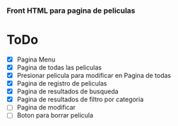 ### Front HTML para pagina de peliculas

# ToDo
- [x] Pagina Menu
- [x] Pagina de todas las peliculas
- [x] Presionar pelicula para modificar en Pagina de todas
- [x] Pagina de registro de peliculas
- [x] Pagina de resultados de busqueda
- [x] Pagina de resultados de filtro por categoria
- [ ] Pagina de modificar
- [ ] Boton para borrar pelicula